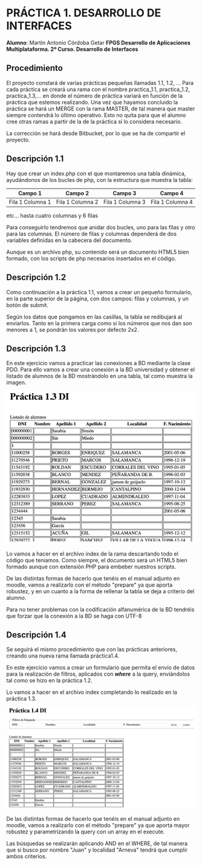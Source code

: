 # PRÁCTICA 1. DESARROLLO DE INTERFACES

**Alumno**: Martín Antonio Córdoba Getar
**FPGS Desarrollo de Aplicaciones Multiplataforma. 2º Curso. Desarrollo de Interfaces**

## Procedimiento
El proyecto constará de varias prácticas pequeñas llamadas 1.1, 1.2, ... Para cada práctica
se creará una rama con el nombre practica_1.1, practica_1.2, practica_1.3,... en donde el número
de práctica variará en función de la práctica que estemos realizando. Una vez que hayamos
concluido la práctica se hará un MERGE con la rama MASTER, de tal manera que master siempre
contendrá lo último operativo. Esto no quita para que el alumno cree otras ramas a partir de
la de la práctica si lo considera necesario.

La corrección se hará desde Bitbucket, por lo que se ha de compartir el proyecto.

## Descripción 1.1
Hay que crear un index.php con el que montaremos una tabla dinámica, ayudándonos de los bucles de php,
con la estructura que muestra la tabla:

|Campo 1         |Campo 2         |Campo 3         |Campo 4         |
|----------------|----------------|----------------|----------------|
|Fila 1 Columna 1|Fila 1 Columna 2|Fila 1 Columna 3|Fila 1 Columna 4|

etc... hasta cuatro columnas y 6 filas

Para conseguirlo tendremos que anidar dos bucles, uno para las filas y otro para las columnas.
El número de filas y columnas dependerá de dos variables definidas en la cabecera del documento.

Aunque es un archivo php, su contenido será un documento HTML5 bien formado, con los scripts de
php necesarios insertados en el código.

## Descripción 1.2
Como continuación a la práctica 1.1, vamos a crear un pequeño formulario, en la parte superior de la
página, con dos campos: filas y columnas, y un botón de submit.

Según los datos que pongamos en las casillas, la tabla se redibujará al enviarlos. Tanto en la primera
carga como si los números que nos dan son menores a 1, se pondrán los valores por defecto 2x2.

## Descripción 1.3
En este ejercicio vamos a practicar las conexiones a BD mediante la clase PDO. Para ello vamos a crear
una conexión a la BD universidad y obtener el listado de alumnos de la BD mostrándolo en una tabla,
tal como muestra la imagen.

![Ejemplo1.3](./img/pic_ejemplo_1_3.JPG "Ejemplo 1.3.")

Lo vamos a hacer en el archivo index de la rama descartando todo el código que teníamos. Como siempre, el documento será un HTML5 bien formado aunque con extensión PHP para embeber nuestros scripts.

De las distintas formas de hacerlo que tenéis en el manual adjunto en moodle, vamos a realizarlo con el método "prepare" ya que aporta robustez, y en un cuanto a la forma de rellenar la tabla se deja a criterio del alumno.

Para no tener problemas con la codificación alfanumérica de la BD tendréis que forzar que la conexión a la BD se haga con UTF-8

## Descripción 1.4
Se seguirá el mismo procedimiento que con las prácticas anteriores, creando una nueva rama llamada práctica1.4.

En este ejercicio vamos a crear un formulario que permita el envío de datos para la realización de filtros, aplicados con ***where*** a la query, enviándolos tal como se hizo en la práctica 1.2.

Lo vamos a hacer en el archivo index completando lo realizado en la práctica 1.3.

![Ejemplo1.4](./img/pic_ejemplo_1_4.JPG "Ejemplo 1.4.")

De las distintas formas de hacerlo que tenéis en el manual adjunto en moodle, vamos a realizarlo con el método "prepare" ya que aporta mayor robustez y parametrizando la query con un array en el execute.

Las búsquedas se realizarán aplicando AND en el WHERE, de tal manera que si busco por nombre "Juan" y localidad "Arneva" tendrá que cumplir ambos criterios.